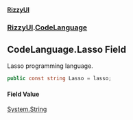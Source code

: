 #### [RizzyUI](index 'index')
### [RizzyUI](RizzyUI 'RizzyUI').[CodeLanguage](RizzyUI.CodeLanguage 'RizzyUI.CodeLanguage')

## CodeLanguage.Lasso Field

Lasso programming language.

```csharp
public const string Lasso = lasso;
```

#### Field Value
[System.String](https://docs.microsoft.com/en-us/dotnet/api/System.String 'System.String')